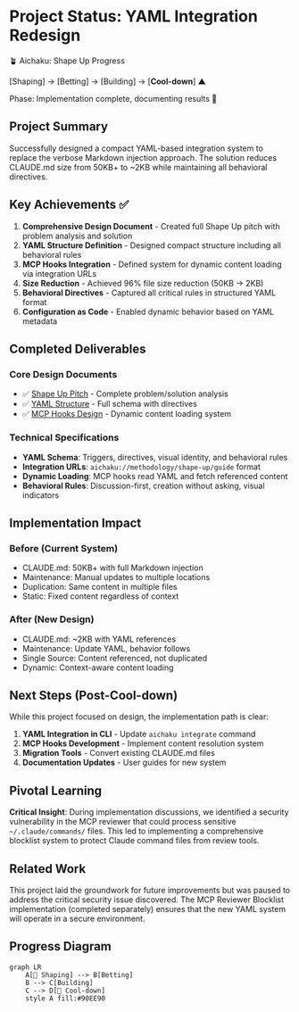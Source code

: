 # Project Status: YAML Integration Redesign

🪴 Aichaku: Shape Up Progress

[Shaping] → [Betting] → [Building] → [**Cool-down**] ▲

Phase: Implementation complete, documenting results 🍃

## Project Summary

Successfully designed a compact YAML-based integration system to replace the
verbose Markdown injection approach. The solution reduces CLAUDE.md size from
50KB+ to ~2KB while maintaining all behavioral directives.

## Key Achievements ✅

1. **Comprehensive Design Document** - Created full Shape Up pitch with problem
   analysis and solution
2. **YAML Structure Definition** - Designed compact structure including all
   behavioral rules
3. **MCP Hooks Integration** - Defined system for dynamic content loading via
   integration URLs
4. **Size Reduction** - Achieved 96% file size reduction (50KB → 2KB)
5. **Behavioral Directives** - Captured all critical rules in structured YAML
   format
6. **Configuration as Code** - Enabled dynamic behavior based on YAML metadata

## Completed Deliverables

### Core Design Documents

- ✅ [Shape Up Pitch](pitch.md) - Complete problem/solution analysis
- ✅ [YAML Structure](improved-yaml-structure.md) - Full schema with directives
- ✅ [MCP Hooks Design](mcp-hooks-design.md) - Dynamic content loading system

### Technical Specifications

- **YAML Schema**: Triggers, directives, visual identity, and behavioral rules
- **Integration URLs**: `aichaku://methodology/shape-up/guide` format
- **Dynamic Loading**: MCP hooks read YAML and fetch referenced content
- **Behavioral Rules**: Discussion-first, creation without asking, visual
  indicators

## Implementation Impact

### Before (Current System)

- CLAUDE.md: 50KB+ with full Markdown injection
- Maintenance: Manual updates to multiple locations
- Duplication: Same content in multiple files
- Static: Fixed content regardless of context

### After (New Design)

- CLAUDE.md: ~2KB with YAML references
- Maintenance: Update YAML, behavior follows
- Single Source: Content referenced, not duplicated
- Dynamic: Context-aware content loading

## Next Steps (Post-Cool-down)

While this project focused on design, the implementation path is clear:

1. **YAML Integration in CLI** - Update `aichaku integrate` command
2. **MCP Hooks Development** - Implement content resolution system
3. **Migration Tools** - Convert existing CLAUDE.md files
4. **Documentation Updates** - User guides for new system

## Pivotal Learning

**Critical Insight**: During implementation discussions, we identified a
security vulnerability in the MCP reviewer that could process sensitive
`~/.claude/commands/` files. This led to implementing a comprehensive blocklist
system to protect Claude command files from review tools.

## Related Work

This project laid the groundwork for future improvements but was paused to
address the critical security issue discovered. The MCP Reviewer Blocklist
implementation (completed separately) ensures that the new YAML system will
operate in a secure environment.

## Progress Diagram

```mermaid
graph LR
    A[🌱 Shaping] --> B[Betting]
    B --> C[Building]
    C --> D[🍃 Cool-down]
    style A fill:#90EE90
```
